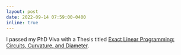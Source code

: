 ```yaml
---
layout: post
date: 2022-09-14 07:59:00-0400
inline: true 
---
```

I passed my PhD Viva with a Thesis titled 
<a href="/assets/pdf/thesis.pdf" target="_blank"> Exact Linear Programming: Circuits, Curvature, and Diameter</a>.
